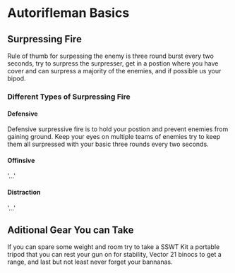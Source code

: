 # Autorifleman Basics

## Surpressing Fire
Rule of thumb for surpessing the enemy is three round burst every two seconds, try to surpress the surpresser, get in a postion where you have cover and can surpress a majority of the enemies, and if possible us your bipod.

### Different Types of Surpressing Fire

#### Defensive
Defensive surpressive fire is to hold your postion and prevent enemies from gaining ground. Keep your eyes on multiple teams of enemies try to keep them all surpressed with your basic three rounds every two seconds.

#### Offinsive
'...'
#### Distraction
'...'
## Aditional Gear You can Take
If you can spare some weight and room try to take a SSWT Kit a portable tripod that you can rest your gun on for stability, Vector 21 binocs to get a range, and last but not least never forget your bannanas.